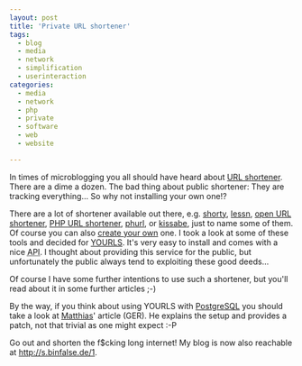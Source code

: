 ```yaml
---
layout: post
title: 'Private URL shortener'
tags:
  - blog
  - media
  - network
  - simplification
  - userinteraction
categories:
  - media
  - network
  - php
  - private
  - software
  - web
  - website

---
```


In times of microblogging you all should have heard about <a href="http://en.wikipedia.org/wiki/URL_shortening">URL shortener</a>. There are a dime a dozen. The bad thing about public shortener: They are tracking everything... So why not installing your own one!?



There are a lot of shortener available out there, e.g. <a href="http://get-shorty.com/">shorty</a>, <a href="http://www.shauninman.com/archive/2009/08/17/less_n">lessn</a>, <a href="http://rod.gs/about/source">open URL shortener</a>, <a href="http://briancray.com/2009/08/26/free-php-url-shortener-script/">PHP URL shortener</a>, <a href="http://code.google.com/p/phurl/">phurl</a>, or <a href="http://code.google.com/p/kissabe/">kissabe</a>, just to name some of them. Of course you can also <a href="http://www.sean-o.com/blog/index.php/2009/08/11/tutorial-how-to-create-your-own-url-shortener/">create your own</a> one.
I took a look at some of these tools and decided for <a href="http://yourls.org/">YOURLS</a>. It's very easy to install and comes with a nice <abbr title="application programming interface">API</abbr>. I thought about providing this service for the public, but unfortunately the public always tend to exploiting these good deeds...

Of course I have some further intentions to use such a shortener, but you'll read about it in some further articles ;-)

By the way, if you think about using YOURLS with <a href="http://www.postgresql.org/">PostgreSQL</a> you should take a look at <a href="https://blog.3dfxatwork.de/2011/06/yourls-mit-postgresql/">Matthias</a>' article (GER). He explains the setup and provides a patch, not that trivial as one might expect :-P

Go out and shorten the f$cking long internet!
My blog is now also reachable at <a href="http://s.binfalse.de/1">http://s.binfalse.de/1</a>.
